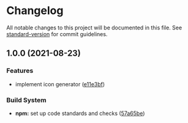 # Changelog

All notable changes to this project will be documented in this file. See [standard-version](https://github.com/conventional-changelog/standard-version) for commit guidelines.

## 1.0.0 (2021-08-23)


### Features

* implement icon generator ([e11e3bf](https://github.com/NickDJM/favicon-generator/commit/e11e3bf3f9c8c7b00e253232d5f39db964536d1b))


### Build System

* **npm:** set up code standards and checks ([57a65be](https://github.com/NickDJM/favicon-generator/commit/57a65be2d2f176df349d4415820f5b3ffadd5648))
